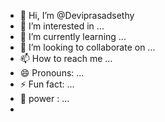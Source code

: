 - 👋 Hi, I’m @Deviprasadsethy
- 👀 I’m interested in ...
- 🌱 I’m currently learning ...
- 💞️ I’m looking to collaborate on ...
- 📫 How to reach me ...
- 😄 Pronouns: ...
- ⚡ Fun fact: ...
- 🔱 power : ...
- 
<!---
Deviprasadsethy/Deviprasadsethy is a ✨ special ✨ repository because its `README.md` (this file) appears on your GitHub profile.
You can click the Preview link to take a look at your changes.
--->
